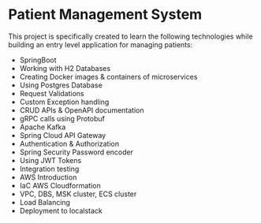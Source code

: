 # Patient Management System
This project is specifically created to learn the following technologies while building an entry level application for managing patients:
- SpringBoot
- Working with H2 Databases
- Creating Docker images & containers of microservices
- Using Postgres Database
- Request Validations
- Custom Exception handling
- CRUD APIs & OpenAPI documentation
- gRPC calls using Protobuf
- Apache Kafka
- Spring Cloud API Gateway
- Authentication & Authorization
- Spring Security Password encoder
- Using JWT Tokens
- Integration testing
- AWS Introduction
- IaC AWS Cloudformation
- VPC, DBS, MSK cluster, ECS cluster
- Load Balancing
- Deployment to localstack
